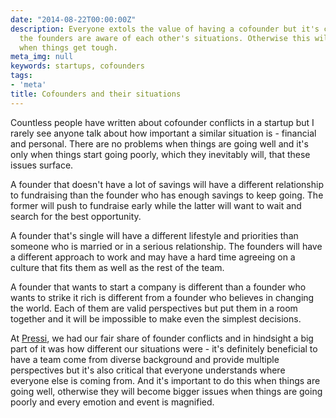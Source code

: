 ```yaml
---
date: "2014-08-22T00:00:00Z"
description: Everyone extols the value of having a cofounder but it's critical that
  the founders are aware of each other's situations. Otherwise this will cause problems
  when things get tough.
meta_img: null
keywords: startups, cofounders
tags:
- 'meta'
title: Cofounders and their situations
---
```


Countless people have written about cofounder conflicts in a startup but I rarely see anyone talk about how important a similar situation is - financial and personal. There are no problems when things are going well and it's only when things start going poorly, which they inevitably will, that these issues surface.

A founder that doesn't have a lot of savings will have a different relationship to fundraising than the founder who has enough savings to keep going. The former will push to fundraise early while the latter will want to wait and search for the best opportunity.

A founder that's single will have a different lifestyle and priorities than someone who is married or in a serious relationship. The founders will have a different approach to work and may have a hard time agreeing on a culture that fits them as well as the rest of the team.

A founder that wants to start a company is different than a founder who wants to strike it rich is different from a founder who believes in changing the world. Each of them are valid perspectives but put them in a room together and it will be impossible to make even the simplest decisions.

At <a href="http://getpressi.com" target="_blank">Pressi</a>, we had our fair share of founder conflicts and in hindsight a big part of it was how different our situations were - it's definitely beneficial to have a team come from diverse background and provide multiple perspectives but it's also critical that everyone understands where everyone else is coming from. And it's important to do this when things are going well, otherwise they will become bigger issues when things are going poorly and every emotion and event is magnified.